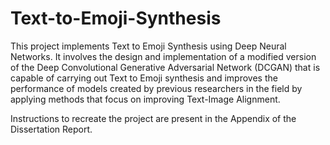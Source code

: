 # Text-to-Emoji-Synthesis

This project implements Text to Emoji Synthesis using Deep Neural Networks. It involves the design and implementation of a modified version of the Deep Convolutional Generative Adversarial Network (DCGAN) that is capable of carrying out Text to Emoji synthesis and improves the performance of models created by previous researchers in the field by applying methods that focus on improving Text-Image Alignment.

Instructions to recreate the project are present in the Appendix of the Dissertation Report.
